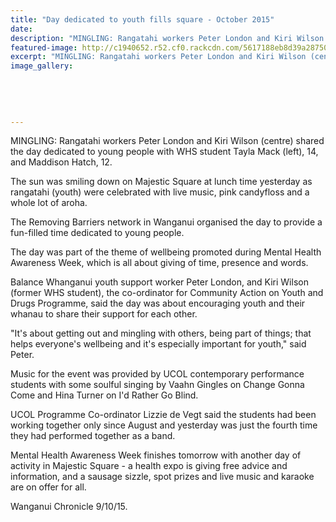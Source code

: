 ```yaml
---
title: "Day dedicated to youth fills square - October 2015"
date: 
description: "MINGLING: Rangatahi workers Peter London and Kiri Wilson (centre) shared the day dedicated to young people with WHS student Tayla Mack (left), 14, and Maddison Hatch, 12."
featured-image: http://c1940652.r52.cf0.rackcdn.com/5617188eb8d39a28750005f2/Kiri-Wilson-ex-on-Majestic-Sq-dedicated-to-young-people-9.10.15.jpg
excerpt: "MINGLING: Rangatahi workers Peter London and Kiri Wilson (centre) shared the day dedicated to young people with WHS student Tayla Mack (left), 14, and Maddison Hatch, 12."
image_gallery:
    
    
    
    
    
---
```


<p><span>MINGLING: Rangatahi workers Peter London and Kiri Wilson (centre) shared the day dedicated to young people with WHS student Tayla Mack (left), 14, and Maddison Hatch, 12.</span></p>
<p>The sun was smiling down on Majestic Square at lunch time yesterday as rangatahi (youth) were celebrated with live music, pink candyfloss and a whole lot of aroha.</p>
<p>The Removing Barriers network in Wanganui organised the day to provide a fun-filled time dedicated to young people.</p>
<p>The day was part of the theme of wellbeing promoted during Mental Health Awareness Week, which is all about giving of time, presence and words.</p>
<p>Balance Whanganui youth support worker Peter London, and Kiri Wilson (former WHS student), the co-ordinator for Community Action on Youth and Drugs Programme, said the day was about encouraging youth and their whanau to share their support for each other.</p>
<p>"It's about getting out and mingling with others, being part of things; that helps everyone's wellbeing and it's especially important for youth," said Peter.</p>
<p>Music for the event was provided by UCOL contemporary performance students with some soulful singing by Vaahn Gingles on Change Gonna Come and Hina Turner on I'd Rather Go Blind.</p>
<p>UCOL Programme Co-ordinator Lizzie de Vegt said the students had been working together only since August and yesterday was just the fourth time they had performed together as a band.</p>
<p>Mental Health Awareness Week finishes tomorrow with another day of activity in Majestic Square - a health expo is giving free advice and information, and a sausage sizzle, spot prizes and live music and karaoke are on offer for all.</p>
<p>Wanganui Chronicle 9/10/15.</p>


